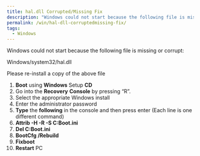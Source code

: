 ```yaml
---
title: hal.dll Corrupted/Missing Fix
description: "Windows could not start because the following file is missing or corrupt:"
permalink: /win/hal-dll-corruptedmissing-fix/
tags:
  - Windows
---
```

Windows could not start because the following file is missing or corrupt:
  
Windows/system32/hal.dll
  
Please re-install a copy of the above file

  1. **Boot** using **Windows** Setup **CD**
  2. Go into the **Recovery** **Console** by pressing &#8220;R&#8221;.
  3. Select the appropriate Windows install
  4. Enter the administrator password
  5. **Type** the **following** in the console and then press enter (Each line is one different command)
  6. **Attrib -H -R -S C:Boot.ini**
  7. **Del C:Boot.ini**
  8. **BootCfg /Rebuild**
  9. **Fixboot**
 10. **Restart** PC
